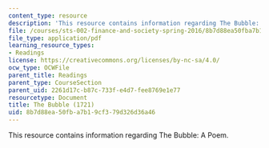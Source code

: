 ```yaml
---
content_type: resource
description: 'This resource contains information regarding The Bubble: A Poem.'
file: /courses/sts-002-finance-and-society-spring-2016/8b7d88ea50fba7b19cf379d326d36a46_MITSTS_002S16_SwiftBubble.pdf
file_type: application/pdf
learning_resource_types:
- Readings
license: https://creativecommons.org/licenses/by-nc-sa/4.0/
ocw_type: OCWFile
parent_title: Readings
parent_type: CourseSection
parent_uid: 2261d17c-b87c-733f-e4d7-fee8769e1e77
resourcetype: Document
title: The Bubble (1721)
uid: 8b7d88ea-50fb-a7b1-9cf3-79d326d36a46
---
```

This resource contains information regarding The Bubble: A Poem.
